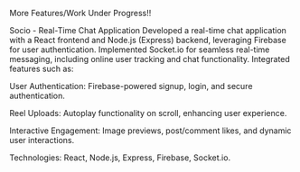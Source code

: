 More Features/Work Under Progress!!

Socio - Real-Time Chat Application
Developed a real-time chat application with a React frontend and Node.js (Express) backend, leveraging Firebase for user authentication. Implemented Socket.io for seamless real-time messaging, including online user tracking and chat functionality. Integrated features such as:

User Authentication: Firebase-powered signup, login, and secure authentication.

Reel Uploads: Autoplay functionality on scroll, enhancing user experience.

Interactive Engagement: Image previews, post/comment likes, and dynamic user interactions.

Technologies: React, Node.js, Express, Firebase, Socket.io.
